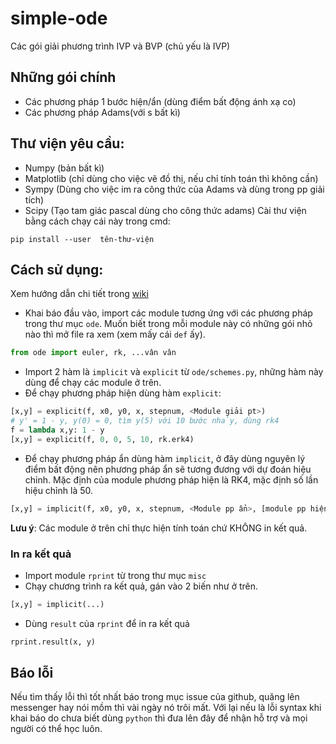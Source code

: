 # simple-ode
Các gói giải phương trình IVP và BVP (chủ yếu là IVP)

## Những gói chính
- Các phương pháp 1 bước hiện/ẩn (dùng điểm bất động ánh xạ co)
- Các phương pháp Adams(với s bất kì)

## Thư viện yêu cầu:
- Numpy (bản bất kì)
- Matplotlib (chỉ dùng cho việc vẽ đồ thị, nếu chỉ tính toán thì không cần)
- Sympy (Dùng cho việc im ra công thức của Adams và dùng trong pp giải tích)
- Scipy (Tạo tam giác pascal dùng cho công thức adams)
Cài thư viện bằng cách chạy cái này trong cmd:
```
pip install --user  tên-thư-viện
```

## Cách sử dụng:
Xem hướng dẫn chi tiết trong [wiki](https://github.com/ndgnuh99/simple-ode/wiki)

- Khai báo đầu vào, import các module tương ứng với các phương pháp trong thư mục `ode`. Muốn biết trong mỗi module này có những gói nhỏ nào thì mở file ra xem (xem mấy cái `def` ấy).
```python
from ode import euler, rk, ...vân vân
```
- Import 2 hàm là `implicit` và `explicit` từ `ode/schemes.py`, những hàm này dùng để chạy các module ở trên. 
- Để chạy phương pháp hiện dùng hàm `explicit`:
```python
[x,y] = explicit(f, x0, y0, x, stepnum, <Module giải pt>)
# y' = 1 - y, y(0) = 0, tìm y(5) với 10 bước nhảy, dùng rk4
f = lambda x,y: 1 - y
[x,y] = explicit(f, 0, 0, 5, 10, rk.erk4)
```
- Để chạy phương pháp ẩn dùng hàm `implicit`, ở đây dùng nguyên lý điểm bất động nên phương pháp ẩn sẽ tương đương với dự đoán hiệu chỉnh. Mặc định của module phương pháp hiện là RK4, mặc định số lần hiệu chỉnh là 50.
```python
[x,y] = implicit(f, x0, y0, x, stepnum, <Module pp ẩn>, [module pp hiện], [số lần hiệu chỉnh])
```
**Lưu ý**: Các module ở trên chỉ thực hiện tính toán chứ KHÔNG in kết quả. 

### In ra kết quả

- Import module `rprint` từ trong thư mục `misc`
- Chạy chương trình ra kết quả, gán vào 2 biến như ở trên.
```python
[x,y] = implicit(...)
```
- Dùng `result` của `rprint` để in ra kết quả
```python
rprint.result(x, y)
```

## Báo lỗi
Nếu tìm thấy lỗi thì tốt nhất báo trong mục issue của github, quăng lên messenger hay nói mồm thì vài ngày nó trôi mất. Với lại nếu là lỗi syntax khi khai báo do chưa biết dùng `python` thì đưa lên đây để nhận hỗ trợ và mọi người có thể học luôn.
